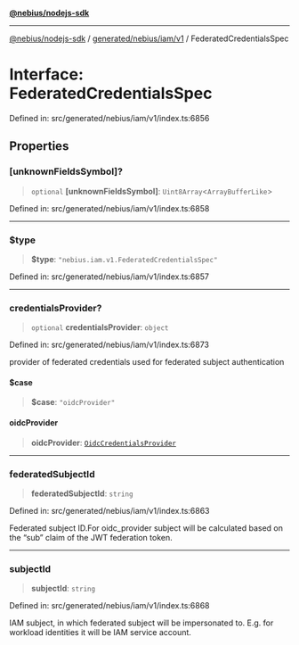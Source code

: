 [**@nebius/nodejs-sdk**](../../../../../README.md)

---

[@nebius/nodejs-sdk](../../../../../README.md) / [generated/nebius/iam/v1](../README.md) / FederatedCredentialsSpec

# Interface: FederatedCredentialsSpec

Defined in: src/generated/nebius/iam/v1/index.ts:6856

## Properties

### \[unknownFieldsSymbol\]?

> `optional` **\[unknownFieldsSymbol\]**: `Uint8Array`\<`ArrayBufferLike`\>

Defined in: src/generated/nebius/iam/v1/index.ts:6858

---

### $type

> **$type**: `"nebius.iam.v1.FederatedCredentialsSpec"`

Defined in: src/generated/nebius/iam/v1/index.ts:6857

---

### credentialsProvider?

> `optional` **credentialsProvider**: `object`

Defined in: src/generated/nebius/iam/v1/index.ts:6873

provider of federated credentials used for federated subject authentication

#### $case

> **$case**: `"oidcProvider"`

#### oidcProvider

> **oidcProvider**: [`OidcCredentialsProvider`](OidcCredentialsProvider.md)

---

### federatedSubjectId

> **federatedSubjectId**: `string`

Defined in: src/generated/nebius/iam/v1/index.ts:6863

Federated subject ID.For oidc_provider subject will be calculated based on the “sub” claim of the JWT federation token.

---

### subjectId

> **subjectId**: `string`

Defined in: src/generated/nebius/iam/v1/index.ts:6868

IAM subject, in which federated subject will be impersonated to. E.g. for workload identities it will be IAM service account.
